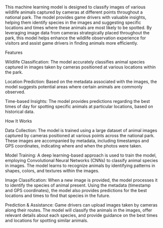 This machine learning model is designed to classify images of various wildlife animals captured by cameras at different points throughout a national park. The model provides game drivers with valuable insights, helping them identify species in the images and suggesting specific locations and times where these animals are most likely to be spotted. By leveraging image data from cameras strategically placed throughout the park, this model helps enhance the wildlife observation experience for visitors and assist game drivers in finding animals more efficiently.

Features

Wildlife Classification: The model accurately classifies animal species captured in images taken by cameras positioned at various locations within the park.


Location Prediction: Based on the metadata associated with the images, the model suggests potential areas where certain animals are commonly observed.


Time-based Insights: The model provides predictions regarding the best times of day for spotting specific animals at particular locations, based on historical data.


How It Works

Data Collection: The model is trained using a large dataset of animal images captured by cameras positioned at various points across the national park. These images are accompanied by metadata, including timestamps and GPS coordinates, indicating where and when the photos were taken.

Model Training: A deep learning-based approach is used to train the model, employing Convolutional Neural Networks (CNNs) to classify animal species in images. The model learns to recognize animals by identifying patterns in shapes, colors, and textures within the images.

Image Classification: When a new image is provided, the model processes it to identify the species of animal present. Using the metadata (timestamp and GPS coordinates), the model also provides predictions for the best locations and times to find that species in the future.

Prediction & Assistance: Game drivers can upload images taken by cameras along their routes. The model will classify the animals in the images, offer relevant details about each species, and provide guidance on the best times and locations for spotting similar animals.
